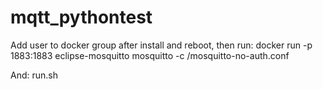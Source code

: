 # mqtt_pythontest

Add user to docker group after install and reboot, then run: 
    docker run -p 1883:1883 eclipse-mosquitto mosquitto -c /mosquitto-no-auth.conf
    
And:
    run.sh
